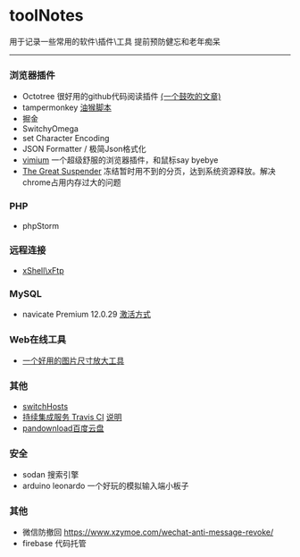 # toolNotes
用于记录一些常用的软件\插件\工具
提前预防健忘和老年痴呆

---

### 浏览器插件
- Octotree 很好用的github代码阅读插件 [(一个鼓吹的文章)](https://www.geeksense.cn/plugin/)
- tampermonkey [油猴脚本](http://tampermonkey.net/)
- 掘金
- SwitchyOmega
- set Character Encoding
- JSON Formatter / 极简Json格式化
- [vimium](http://vimium.github.io/) 一个超级舒服的浏览器插件，和鼠标say byebye
- [The Great Suspender](https://chrome.google.com/webstore/detail/the-great-suspender/klbibkeccnjlkjkiokjodocebajanakg?hl=zh-CN) 冻结暂时用不到的分页，达到系统资源释放。解决chrome占用内存过大的问题

### PHP
- phpStorm

### 远程连接
- [xShell\xFtp](https://www.netsarang.com/download/software.html)

### MySQL
- navicate Premium 12.0.29 [激活方式](https://www.jianshu.com/p/5f693b4c9468)

### Web在线工具
- [一个好用的图片尺寸放大工具](http://waifu2x.udp.jp/)

### 其他
- [switchHosts](https://github.com/oldj/SwitchHosts/releases)
- [持续集成服务 Travis CI](https://travis-ci.org/) [说明](http://www.ruanyifeng.com/blog/2017/12/travis_ci_tutorial.html)
- [pandownload百度云盘](http://pandownload.com)

### 安全
- sodan 搜索引擎
- arduino leonardo 一个好玩的模拟输入端小板子

### 其他 
- 微信防撤回 https://www.xzymoe.com/wechat-anti-message-revoke/
- firebase 代码托管
